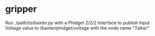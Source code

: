 # gripper
Run ./path/to/baxter.py with a Phidget 2/2/2 Interface to publish Input Voltage value to /baxter/phidget/voltage with the node name "Talker"
